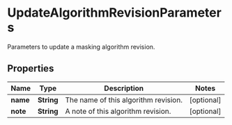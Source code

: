 

# UpdateAlgorithmRevisionParameters

Parameters to update a masking algorithm revision.

## Properties

| Name | Type | Description | Notes |
|------------ | ------------- | ------------- | -------------|
|**name** | **String** | The name of this algorithm revision. |  [optional] |
|**note** | **String** | A note of this algorithm revision. |  [optional] |



